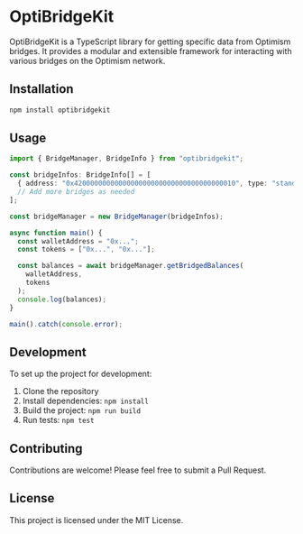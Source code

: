 # OptiBridgeKit

OptiBridgeKit is a TypeScript library for getting specific data from Optimism bridges. It provides a modular and extensible framework for interacting with various bridges on the Optimism network.

## Installation

```bash
npm install optibridgekit
```

## Usage

```typescript
import { BridgeManager, BridgeInfo } from "optibridgekit";

const bridgeInfos: BridgeInfo[] = [
  { address: "0x4200000000000000000000000000000000000010", type: "standard" },
  // Add more bridges as needed
];

const bridgeManager = new BridgeManager(bridgeInfos);

async function main() {
  const walletAddress = "0x...";
  const tokens = ["0x...", "0x..."];

  const balances = await bridgeManager.getBridgedBalances(
    walletAddress,
    tokens
  );
  console.log(balances);
}

main().catch(console.error);
```

## Development

To set up the project for development:

1. Clone the repository
2. Install dependencies: `npm install`
3. Build the project: `npm run build`
4. Run tests: `npm test`

## Contributing

Contributions are welcome! Please feel free to submit a Pull Request.

## License

This project is licensed under the MIT License.
